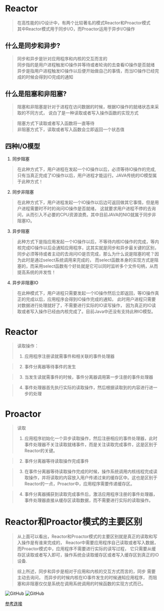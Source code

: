 # Reactor
>在高性能的I/O设计中，有两个比较著名的模式Reactor和Proactor模式  
>其中Reactor模式用于同步I/O，而Proactor运用于异步I/O操作

##  什么是同步和异步?  
>同步和异步是针对应用程序和内核的交互而言的  
>同步指的是用户进程触发IO操作并等待或者轮询的去查看IO操作是否就绪  
>异步是指用户进程触发IO操作以后便开始做自己的事情，而当IO操作已经完成的时候会得到IO完成的通知  
##  什么是阻塞和非阻塞?
>阻塞和非阻塞是针对于进程在访问数据的时候，根据IO操作的就绪状态来采取的不同方式， 
说白了是一种读取或者写入操作函数的实现方式  

>阻塞方式下读取或者写入函数将一直等待  
>非阻塞方式下，读取或者写入函数会立即返回一个状态值  

## 四种I/O模型
  1. 同步阻塞
  >在此种方式下，用户进程在发起一个IO操作以后，必须等待IO操作的完成,
   只有当真正完成了IO操作以后，用户进程才能运行。JAVA传统的IO模型属于此种方式！
  2. 同步非阻塞
  >在此种方式下，用户进程发起一个IO操作以后边可返回做其它事情，但是用户进程需要时不时的询问IO操作是否就绪，
  这就要求用户进程不停的去询问，从而引入不必要的CPU资源浪费。其中目前JAVA的NIO就属于同步非阻塞IO。
  3. 异步阻塞  
  >此种方式下是指应用发起一个IO操作以后，不等待内核IO操作的完成，等内核完成IO操作以后会通知应用程序，这其实就是同步和异步最关键的区别，
  同步必须等待或者主动的去询问IO是否完成，那么为什么说是阻塞的呢？因为此时是通过select系统调用来完成的，
  而select函数本身的实现方式是阻塞的，而采用select函数有个好处就是它可以同时监听多个文件句柄，从而提高系统的并发性！
  4. 异步非阻塞IO
  >在此种模式下，用户进程只需要发起一个IO操作然后立即返回，等IO操作真正的完成以后，应用程序会得到IO操作完成的通知，
  此时用户进程只需要对数据进行处理就好了，不需要进行实际的IO读写操作，
  因为真正的IO读取或者写入操作已经由内核完成了。目前Java中还没有支持此种IO模型。
  
# Reactor
 > 读取操作：
>1. 应用程序注册读就需事件和相关联的事件处理器

>2. 事件分离器等待事件的发生

>3. 当发生读就需事件的时候，事件分离器调用第一步注册的事件处理器

>4. 事件处理器首先执行实际的读取操作，然后根据读取到的内容进行进一步的处理
# Proactor
 > 读取
>1. 应用程序初始化一个异步读取操作，然后注册相应的事件处理器，此时事件处理器不关注读取就绪事件，而是关注读取完成事件，这是区别于Reactor的关键。

>2. 事件分离器等待读取操作完成事件

>3. 在事件分离器等待读取操作完成的时候，操作系统调用内核线程完成读取操作，并将读取的内容放入用户传递过来的缓存区中。这也是区别于Reactor的一点，Proactor中，应用程序需要传递缓存区。

>4. 事件分离器捕获到读取完成事件后，激活应用程序注册的事件处理器，事件处理器直接从缓存区读取数据，而不需要进行实际的读取操作。
# Reactor和Proactor模式的主要区别
> 从上面可以看出，Reactor和Proactor模式的主要区别就是真正的读取和写入操作是有谁来完成的，
  Reactor中需要应用程序自己读取或者写入数据，而Proactor模式中，应用程序不需要进行实际的读写过程，
  它只需要从缓存区读取或者写入即可，操作系统会读取缓存区或者写入缓存区到真正的IO设备.  

> 综上所述，同步和异步是相对于应用和内核的交互方式而言的，同步 需要主动去询问，
 而异步的时候内核在IO事件发生的时候通知应用程序，
 而阻塞和非阻塞仅仅是系统在调用系统调用的时候函数的实现方式而已。
 
 ![GitHub](https://github.com/micolore/blogs/blob/master/java/peactor.png "I/O,peactor")
 ![GitHub](https://github.com/micolore/blogs/blob/master/java/proactor.png "I/O,proactor")
 
 [参考连接](http://blog.csdn.net/zccracker/article/details/38686339)

